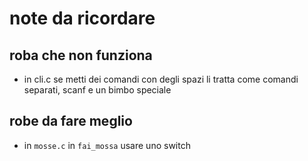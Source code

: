 # note da ricordare

## roba che non funziona 

* in cli.c se metti dei comandi con degli spazi li tratta come comandi separati, scanf e un bimbo speciale

## robe da fare meglio

* in `mosse.c` in `fai_mossa` usare uno switch
